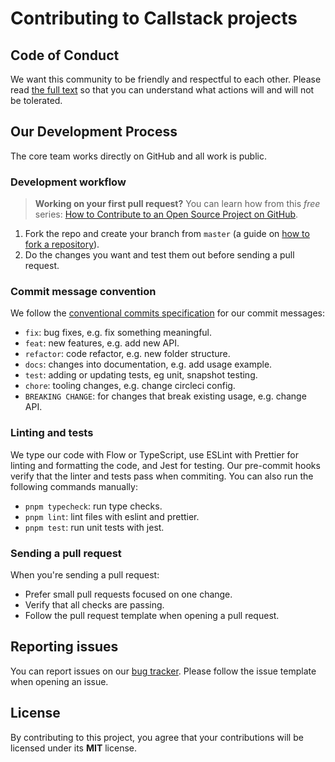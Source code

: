 # Contributing to Callstack projects

## Code of Conduct

We want this community to be friendly and respectful to each other. Please read [the full text](/CODE_OF_CONDUCT.md) so that you can understand what actions will and will not be tolerated.

## Our Development Process

The core team works directly on GitHub and all work is public.

### Development workflow

> **Working on your first pull request?** You can learn how from this _free_ series: [How to Contribute to an Open Source Project on GitHub](https://egghead.io/series/how-to-contribute-to-an-open-source-project-on-github).

1. Fork the repo and create your branch from `master` (a guide on [how to fork a repository](https://help.github.com/articles/fork-a-repo/)).
1. Do the changes you want and test them out before sending a pull request.

### Commit message convention

We follow the [conventional commits specification](https://www.conventionalcommits.org/en) for our commit messages:

- `fix`: bug fixes, e.g. fix something meaningful.
- `feat`: new features, e.g. add new API.
- `refactor`: code refactor, e.g. new folder structure.
- `docs`: changes into documentation, e.g. add usage example.
- `test`: adding or updating tests, eg unit, snapshot testing.
- `chore`: tooling changes, e.g. change circleci config.
- `BREAKING CHANGE`: for changes that break existing usage, e.g. change API.

### Linting and tests

We type our code with Flow or TypeScript, use ESLint with Prettier for linting and formatting the code, and Jest for testing. Our pre-commit hooks verify that the linter and tests pass when commiting. You can also run the following commands manually:

- `pnpm typecheck`: run type checks.
- `pnpm lint`: lint files with eslint and prettier.
- `pnpm test`: run unit tests with jest.

### Sending a pull request

When you're sending a pull request:

- Prefer small pull requests focused on one change.
- Verify that all checks are passing.
- Follow the pull request template when opening a pull request.

## Reporting issues

You can report issues on our [bug tracker](https://github.com/bharath-doijode/SuperApp/issues). Please follow the issue template when opening an issue.

## License

By contributing to this project, you agree that your contributions will be licensed under its **MIT** license.
